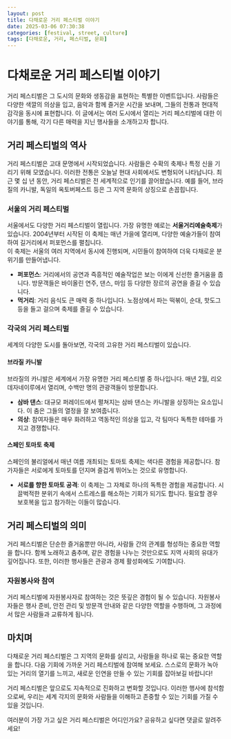 ```yaml
---
layout: post
title: 다채로운 거리 페스티벌 이야기
date: 2025-03-06 07:30:38
categories: [festival, street, culture]
tags: [다채로운, 거리, 페스티벌, 문화]
---
```


# 다채로운 거리 페스티벌 이야기

거리 페스티벌은 그 도시의 문화와 생동감을 표현하는 특별한 이벤트입니다. 사람들은 다양한 색깔의 의상을 입고, 음악과 함께 즐거운 시간을 보내며, 그들의 전통과 현대적 감각을 동시에 표현합니다. 이 글에서는 여러 도시에서 열리는 거리 페스티벌에 대한 이야기를 통해, 각기 다른 매력을 지닌 행사들을 소개하고자 합니다.

## 거리 페스티벌의 역사

거리 페스티벌은 고대 문명에서 시작되었습니다. 사람들은 수확의 축제나 특정 신을 기리기 위해 모였습니다. 이러한 전통은 오늘날 현대 사회에서도 변형되어 나타납니다. 최근 몇 십 년 동안, 거리 페스티벌은 전 세계적으로 인기를 끌어왔습니다. 예를 들어, 브라질의 카니발, 독일의 옥토버페스트 등은 그 지역 문화의 상징으로 손꼽힙니다.  

### 서울의 거리 페스티벌

서울에서도 다양한 거리 페스티벌이 열립니다. 가장 유명한 예로는 **서울거리예술축제**가 있습니다. 2004년부터 시작된 이 축제는 매년 가을에 열리며, 다양한 예술가들이 참여하여 길거리에서 퍼포먼스를 펼칩니다.  
이 축제는 서울의 여러 지역에서 동시에 진행되며, 시민들이 참여하여 더욱 다채로운 분위기를 만들어냅니다.

- **퍼포먼스**: 거리에서의 공연과 즉흥적인 예술작업은 보는 이에게 신선한 즐거움을 줍니다. 방문객들은 바이올린 연주, 댄스, 마임 등 다양한 장르의 공연을 즐길 수 있습니다.  
- **먹거리**: 거리 음식도 큰 매력 중 하나입니다. 노점상에서 파는 떡볶이, 순대, 핫도그 등을 들고 걸으며 축제를 즐길 수 있습니다.  

### 각국의 거리 페스티벌

세계의 다양한 도시를 돌아보면, 각국의 고유한 거리 페스티벌이 있습니다. 

#### 브라질 카니발

브라질의 카니발은 세계에서 가장 유명한 거리 페스티벌 중 하나입니다. 매년 2월, 리오데자네이루에서 열리며, 수백만 명의 관광객들이 방문합니다.  
- **삼바 댄스**: 대규모 퍼레이드에서 펼쳐지는 삼바 댄스는 카니발을 상징하는 요소입니다. 이 춤은 그들의 열정을 잘 보여줍니다.
- **의상**: 참여자들은 매우 화려하고 역동적인 의상을 입고, 각 팀마다 독특한 테마를 가지고 경쟁합니다.  

#### 스페인 토마토 축제

스페인의 불리얼에서 매년 여름 개최되는 토마토 축제는 색다른 경험을 제공합니다. 참가자들은 서로에게 토마토를 던지며 즐겁게 뛰어노는 것으로 유명합니다.  
- **서로를 향한 토마토 공격**: 이 축제는 그 자체로 하나의 독특한 경험을 제공합니다. 시끌벅적한 분위기 속에서 스트레스를 해소하는 기회가 되기도 합니다. 필요할 경우 보호복을 입고 참가하는 이들이 많습니다.

## 거리 페스티벌의 의미

거리 페스티벌은 단순한 즐거움뿐만 아니라, 사람들 간의 관계를 형성하는 중요한 역할을 합니다. 함께 노래하고 춤추며, 같은 경험을 나누는 것만으로도 지역 사회의 유대가 깊어집니다. 또한, 이러한 행사들은 관광과 경제 활성화에도 기여합니다. 

### 자원봉사와 참여

거리 페스티벌에 자원봉사자로 참여하는 것은 뜻깊은 경험이 될 수 있습니다. 자원봉사자들은 행사 준비, 안전 관리 및 방문객 안내와 같은 다양한 역할을 수행하며, 그 과정에서 많은 사람들과 교류하게 됩니다.  

## 마치며

다채로운 거리 페스티벌은 그 지역의 문화를 살리고, 사람들을 하나로 묶는 중요한 역할을 합니다. 다음 기회에 가까운 거리 페스티벌에 참여해 보세요. 
스스로의 문화가 녹아 있는 거리의 열기를 느끼고, 새로운 인연을 만들 수 있는 기회를 잡아보길 바랍니다!  

거리 페스티벌은 앞으로도 지속적으로 진화하고 변화할 것입니다. 이러한 행사에 참석함으로써, 우리는 세계 각지의 문화와 사람들을 이해하고 존중할 수 있는 기회를 가질 수 있을 것입니다.  

여러분이 가장 가고 싶은 거리 페스티벌은 어디인가요? 공유하고 싶다면 댓글로 알려주세요!
